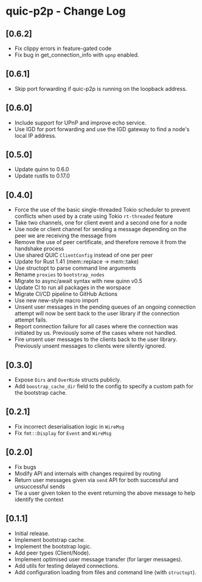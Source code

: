 # quic-p2p - Change Log

## [0.6.2]
- Fix clippy errors in feature-gated code
- Fix bug in get_connection_info with `upnp` enabled.

## [0.6.1]
- Skip port forwarding if quic-p2p is running on the loopback address.

## [0.6.0]
- Include support for UPnP and improve echo service.
- Use IGD for port forwarding and use the IGD gateway to find a node's local IP address.

## [0.5.0]
- Update quinn to 0.6.0
- Update rustls to 0.17.0

## [0.4.0]
- Force the use of the basic single-threaded Tokio scheduler to prevent conflicts when used by a crate using Tokio `rt-threaded` feature
- Take two channels, one for client event and a second one for a node
- Use node or client channel for sending a message depending on the peer we are receiving the message from
- Remove the use of peer certificate, and therefore remove it from the handshake process
- Use shared QUIC `ClientConfig` instead of one per peer
- Update for Rust 1.41 (mem::replace -> mem::take)
- Use structopt to parse command line arguments
- Rename `proxies` to `bootstrap_nodes`
- Migrate to async/await syntax with new quinn v0.5
- Update CI to run all packages in the worspace
- Migrate CI/CD pipeline to GitHub Actions
- Use new new-style macro import
- Unsent user messages in the pending queues of an ongoing connection attempt will now be sent back to the user library if the connection attempt fails.
- Report connection failure for all cases where the connection was initiated by us. Previously some of the cases where not handled.
- Fire unsent user messages to the clients back to the user library. Previously unsent messages to clients were silently ignored.

## [0.3.0]
- Expose `Dirs` and `OverRide` structs publicly.
- Add `boostrap_cache_dir` field to the config to specify a custom path for the bootstrap cache.

## [0.2.1]
- Fix incorrect deserialisation logic in `WireMsg`
- Fix `fmt::Display` for `Event` and `WireMsg`

## [0.2.0]
- Fix bugs
- Modify API and internals with changes required by routing
- Return user messages given via `send` API for both successful and unsuccessful sends
- Tie a user given token to the event returning the above message to help identify the context

## [0.1.1]
- Initial release.
- Implement bootstrap cache.
- Implement the bootstrap logic.
- Add peer types (Client/Node).
- Implement optimised user message transfer (for larger messages).
- Add utils for testing delayed connections.
- Add configuration loading from files and command line (with `structopt`).
